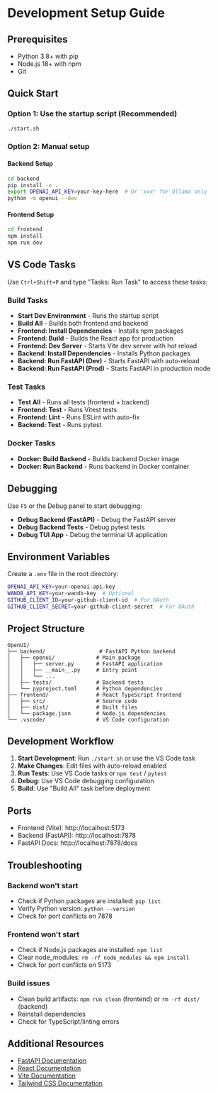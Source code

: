 # Development Setup Guide

## Prerequisites

- Python 3.8+ with pip
- Node.js 18+ with npm
- Git

## Quick Start

### Option 1: Use the startup script (Recommended)
```bash
./start.sh
```

### Option 2: Manual setup

#### Backend Setup
```bash
cd backend
pip install -e .
export OPENAI_API_KEY=your-key-here  # Or 'xxx' for Ollama only
python -m openui --dev
```

#### Frontend Setup
```bash
cd frontend
npm install
npm run dev
```

## VS Code Tasks

Use `Ctrl+Shift+P` and type "Tasks: Run Task" to access these tasks:

### Build Tasks
- **Start Dev Environment** - Runs the startup script
- **Build All** - Builds both frontend and backend
- **Frontend: Install Dependencies** - Installs npm packages
- **Frontend: Build** - Builds the React app for production
- **Frontend: Dev Server** - Starts Vite dev server with hot reload
- **Backend: Install Dependencies** - Installs Python packages
- **Backend: Run FastAPI (Dev)** - Starts FastAPI with auto-reload
- **Backend: Run FastAPI (Prod)** - Starts FastAPI in production mode

### Test Tasks
- **Test All** - Runs all tests (frontend + backend)
- **Frontend: Test** - Runs Vitest tests
- **Frontend: Lint** - Runs ESLint with auto-fix
- **Backend: Test** - Runs pytest

### Docker Tasks
- **Docker: Build Backend** - Builds backend Docker image
- **Docker: Run Backend** - Runs backend in Docker container

## Debugging

Use `F5` or the Debug panel to start debugging:

- **Debug Backend (FastAPI)** - Debug the FastAPI server
- **Debug Backend Tests** - Debug pytest tests
- **Debug TUI App** - Debug the terminal UI application

## Environment Variables

Create a `.env` file in the root directory:

```bash
OPENAI_API_KEY=your-openai-api-key
WANDB_API_KEY=your-wandb-key  # Optional
GITHUB_CLIENT_ID=your-github-client-id  # For OAuth
GITHUB_CLIENT_SECRET=your-github-client-secret  # For OAuth
```

## Project Structure

```
OpenUI/
├── backend/                 # FastAPI Python backend
│   ├── openui/             # Main package
│   │   ├── server.py       # FastAPI application
│   │   ├── __main__.py     # Entry point
│   │   └── ...
│   ├── tests/              # Backend tests
│   └── pyproject.toml      # Python dependencies
├── frontend/               # React TypeScript frontend
│   ├── src/                # Source code
│   ├── dist/               # Built files
│   └── package.json        # Node.js dependencies
└── .vscode/                # VS Code configuration
```

## Development Workflow

1. **Start Development**: Run `./start.sh` or use the VS Code task
2. **Make Changes**: Edit files with auto-reload enabled
3. **Run Tests**: Use VS Code tasks or `npm test` / `pytest`
4. **Debug**: Use VS Code debugging configuration
5. **Build**: Use "Build All" task before deployment

## Ports

- Frontend (Vite): http://localhost:5173
- Backend (FastAPI): http://localhost:7878
- FastAPI Docs: http://localhost:7878/docs

## Troubleshooting

### Backend won't start
- Check if Python packages are installed: `pip list`
- Verify Python version: `python --version`
- Check for port conflicts on 7878

### Frontend won't start
- Check if Node.js packages are installed: `npm list`
- Clear node_modules: `rm -rf node_modules && npm install`
- Check for port conflicts on 5173

### Build issues
- Clean build artifacts: `npm run clean` (frontend) or `rm -rf dist/` (backend)
- Reinstall dependencies
- Check for TypeScript/linting errors

## Additional Resources

- [FastAPI Documentation](https://fastapi.tiangolo.com/)
- [React Documentation](https://react.dev/)
- [Vite Documentation](https://vitejs.dev/)
- [Tailwind CSS Documentation](https://tailwindcss.com/)
